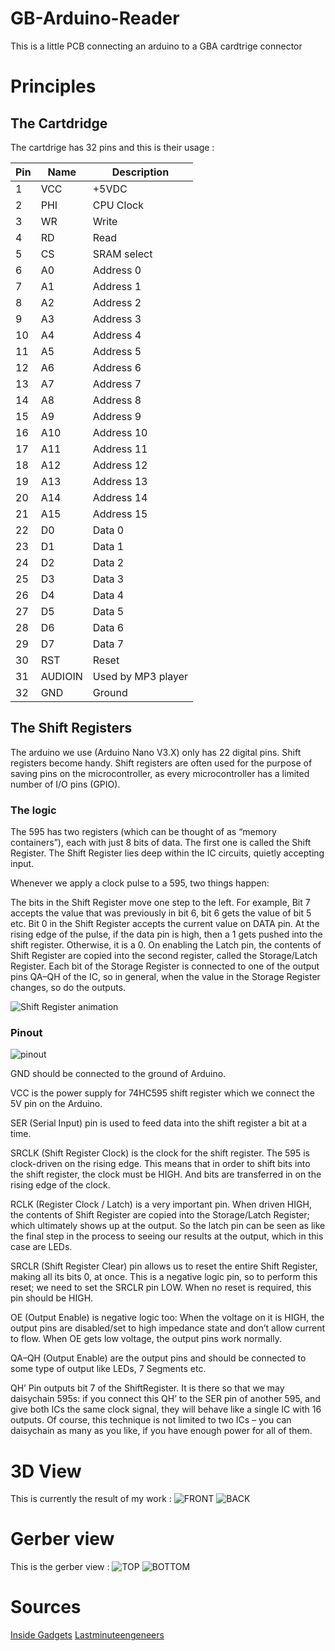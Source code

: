# GB-Arduino-Reader
This is a little PCB connecting an arduino to a GBA cardtrige connector

# Principles

## The Cartdridge

The cartdrige has 32 pins and this is their usage :

| Pin | Name    | Description        |
|-----|---------|--------------------|
| 1   | VCC     | +5VDC              |
| 2   | PHI     | CPU Clock          |
| 3   | WR      | Write              |
| 4   | RD      | Read               |
| 5   | CS      | SRAM select        |
| 6   | A0      | Address 0          |
| 7   | A1      | Address 1          |
| 8   | A2      | Address 2          |
| 9   | A3      | Address 3          |
| 10  | A4      | Address 4          |
| 11  | A5      | Address 5          |
| 12  | A6      | Address 6          |
| 13  | A7      | Address 7          |
| 14  | A8      | Address 8          |
| 15  | A9      | Address 9          |
| 16  | A10     | Address 10         |
| 17  | A11     | Address 11         |
| 18  | A12     | Address 12         |
| 19  | A13     | Address 13         |
| 20  | A14     | Address 14         |
| 21  | A15     | Address 15         |
| 22  | D0      | Data 0             |
| 23  | D1      | Data 1             |
| 24  | D2      | Data 2             |
| 25  | D3      | Data 3             |
| 26  | D4      | Data 4             |
| 27  | D5      | Data 5             |
| 28  | D6      | Data 6             |
| 29  | D7      | Data 7             |
| 30  | RST     | Reset              |
| 31  | AUDIOIN | Used by MP3 player |
| 32  | GND     | Ground             |

## The Shift Registers

The arduino we use (Arduino Nano V3.X) only has 22 digital pins. Shift registers become handy. Shift registers are often used for the purpose of saving pins on the microcontroller, as every microcontroller has a limited number of I/O pins (GPIO).

### The logic
The 595 has two registers (which can be thought of as “memory containers”), each with just 8 bits of data. The first one is called the Shift Register. The Shift Register lies deep within the IC circuits, quietly accepting input.

Whenever we apply a clock pulse to a 595, two things happen:

The bits in the Shift Register move one step to the left. For example, Bit 7 accepts the value that was previously in bit 6, bit 6 gets the value of bit 5 etc.
Bit 0 in the Shift Register accepts the current value on DATA pin. At the rising edge of the pulse, if the data pin is high, then a 1 gets pushed into the shift register. Otherwise, it is a 0.
On enabling the Latch pin, the contents of Shift Register are copied into the second register, called the Storage/Latch Register. Each bit of the Storage Register is connected to one of the output pins QA–QH of the IC, so in general, when the value in the Storage Register changes, so do the outputs.

![Shift Register animation](https://lastminuteengineers.com/wp-content/uploads/arduino/74HC595-Shift-Register-Working.gif)


### Pinout

![pinout](https://lastminuteengineers.com/wp-content/uploads/arduino/Pinout-74HC595-Shift-Register.png)

GND should be connected to the ground of Arduino.

VCC is the power supply for 74HC595 shift register which we connect the 5V pin on the Arduino.

SER (Serial Input) pin is used to feed data into the shift register a bit at a time.

SRCLK (Shift Register Clock) is the clock for the shift register. The 595 is clock-driven on the rising edge. This means that in order to shift bits into the shift register, the clock must be HIGH. And bits are transferred in on the rising edge of the clock.

RCLK (Register Clock / Latch) is a very important pin. When driven HIGH, the contents of Shift Register are copied into the Storage/Latch Register; which ultimately shows up at the output. So the latch pin can be seen as like the final step in the process to seeing our results at the output, which in this case are LEDs.

SRCLR (Shift Register Clear) pin allows us to reset the entire Shift Register, making all its bits 0, at once. This is a negative logic pin, so to perform this reset; we need to set the SRCLR pin LOW. When no reset is required, this pin should be HIGH.

OE (Output Enable) is negative logic too: When the voltage on it is HIGH, the output pins are disabled/set to high impedance state and don’t allow current to flow. When OE gets low voltage, the output pins work normally.

QA–QH (Output Enable) are the output pins and should be connected to some type of output like LEDs, 7 Segments etc.

QH’ Pin outputs bit 7 of the ShiftRegister. It is there so that we may daisychain 595s: if you connect this QH’ to the SER pin of another 595, and give both ICs the same clock signal, they will behave like a single IC with 16 outputs. Of course, this technique is not limited to two ICs – you can daisychain as many as you like, if you have enough power for all of them.

# 3D View
This is currently the result of my work : 
![FRONT](https://github.com/Clotildelevou/GB-Arduino-Reader/blob/main/img/3d-card-f.png)
![BACK](https://github.com/Clotildelevou/GB-Arduino-Reader/blob/main/img/3d-card-b.png)

# Gerber view
This is the gerber view :
![TOP](https://github.com/Clotildelevou/GB-Arduino-Reader/blob/main/img/gerber-top.png)
![BOTTOM](https://github.com/Clotildelevou/GB-Arduino-Reader/blob/main/img/gerber-bottom.png)

# Sources
[Inside Gadgets](https://www.insidegadgets.com)
[Lastminuteengeneers](https://lastminuteengineers.com/74hc595-shift-register-arduino-tutorial/)

